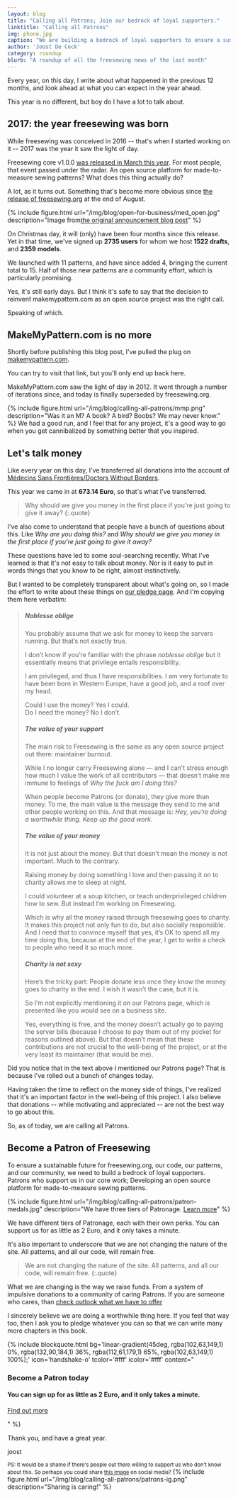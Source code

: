 ```yaml
---
layout: blog
title: "Calling all Patrons; Join our bedrock of loyal supporters."
linktitle: "Calling all Patrons"
img: phone.jpg
caption: "We are building a bedrock of loyal supporters to ensure a sustainable future for freesewing.org, our code, our patterns, and our community."
author: 'Joost De Cock'
category: roundup
blurb: "A roundup of all the freesewing news of the last month"
---
```

Every year, on this day, I write about what happened in the previous 12 months,
and look ahead at what you can expect in the year ahead.

This year is no different, but boy do I have a lot to talk about.

## 2017: the year freesewing was born

While freesewing was conceived in 2016 -- that's when I started working on it --
2017 was the year it saw the light of day. 

Freesewing core v1.0.0 [was released in March this year](/blog/announcing-freesewing/).
For most people, that event passed under the radar. An open source platform for
made-to-measure sewing patterns? What does this thing actually do?

A lot, as it turns out. Something that's become more obvious since 
[the release of freesewing.org](/blog/open-for-business/) at the end of August.

{% 
include figure.html url="/img/blog/open-for-business/med_open.jpg" 
description="Image from<a href='/blog/announcing-freesewing/'>the original announcement blog post</a>" 
%}

On Christmas day, it will (only) have been four months since this release. 
Yet in that time, we've signed up **2735 users**
for whom we host **1522 drafts**, and **2359 models**.  

We launched with 11 patterns, and have since added 4,
bringing the current total to 15. Half of those new patterns are a community effort,
which is particularly promising.

Yes, it's still early days. But I think it's safe to say that the decision to
reinvent makemypattern.com as an open source project was the right call.

Speaking of which.

## MakeMyPattern.com is no more
Shortly before publishing this blog post, I've pulled the plug on 
[makemypattern.com](https://makemypattern.com/).

You can try to visit that link, but you'll only end up back here.

MakeMyPattern.com saw the light of day in 2012. It went through a number
of iterations since, and today is finally superseded by freesewing.org.

{% 
include figure.html url="/img/blog/calling-all-patrons/mmp.png" 
description="Was it an M? A book? A bird? Boobs? We may never know."
%}
We had a good run, and I feel that for any project, it's a good way to go
when you get cannibalized by something better that you inspired.

## Let's talk money
Like every year on this day, I've transferred all donations into the 
account of 
[Médecins Sans Frontières/Doctors Without Borders](http://www.msf.org/).

This year we came in at **673.14 Euro**, so that's what I've transferred.

> Why should we give you money in the
> first place if you're just going to give it away?
{:.quote}

I've also come to understand that people have a bunch of questions about this.
Like *Why are you doing this?* and *Why should we give you money in the
first place if you're just going to give it away?*

These questions have led to some soul-searching recently. 
What I've learned is that it's not easy to talk about money. Nor is it
easy to put in words things that you know to be right, almost instinctively.

But I wanted to be completely transparent about what's going on, so I made 
the effort to write about these things on [our pledge page](/about/pledge). 
And I'm copying them here verbatim:

> ##### Noblesse oblige
> 
> You probably assume that we ask for money to keep the servers running. But that’s not exactly true.
> 
> I don’t know if you’re familiar with the phrase *noblesse oblige* but it essentially means that privilege entails responsibility.
> 
> I am privileged, and thus I have responsibilities. I am very fortunate to have been born in Western Europe, have a good job, and a roof over my head.
> 
> Could I use the money? Yes I could.  
> Do I need the money? No I don’t.
>
> ##### The value of your support
> 
> The main risk to Freesewing is the same as any open source project out there: maintainer burnout.
> 
> While I no longer carry Freesewing alone — and I can’t stress enough how much I value the work of all contributors — that doesn’t make me immune to feelings of *Why the fuck am I doing this?*
> 
> When people become Patrons (or donate), they give more than money. To me, the main value is the message they send to me and other people working on this. And that message is: *Hey, you’re doing a worthwhile thing. Keep up the good work*.
>
> ##### The value of your money
> 
> It is not just about the money. But that doesn’t mean the money is not important. Much to the contrary.
> 
> Raising money by doing something I love and then passing it on to charity allows me to sleep at night.
> 
> I could volunteer at a soup kitchen, or teach underprivileged children how to sew. But instead I’m working on Freesewing.
> 
> Which is why all the money raised through freesewing goes to charity. It makes this project not only fun to do, but also socially responsible. And I need that to convince myself that yes, it’s OK to spend all my time doing this, because at the end of the year, I get to write a check to people who need it so much more.
>
> ##### Charity is not sexy
> 
> Here’s the tricky part: People donate less once they know the money goes to charity in the end. I wish it wasn’t the case, but it is.
> 
> So I’m not explicitly mentioning it on our Patrons page, which is presented like you would see on a business site.
> 
> Yes, everything is free, and the money doesn’t actually go to paying the server bills (because I choose to pay them out of my pocket for reasons outlined above). But that doesn’t mean that these contributions are not crucial to the well-being of the project, or at the very least its maintainer (that would be me).

Did you notice that in the text above I mentioned our Patrons page? That is because I've rolled out a bunch of changes today.

Having taken the time to reflect on the money side of things, I've realized
that it's an important factor in the well-being of this project.
I also believe that donations -- while motivating and appreciated -- are not the best way to go about this.

So, as of today, we are calling all Patrons.

## Become a Patron of Freesewing

To ensure a sustainable future for freesewing.org, our code, our patterns, and our community,
we need to build a bedrock of loyal supporters.  
Patrons who support us in our core work; Developing an open source platform for made-to-measure sewing patterns.

{% 
include figure.html url="/img/blog/calling-all-patrons/patron-medals.jpg" 
description="We have three tiers of Patronage. <a href='/patrons/join'>Learn more</a>"
%}

We have different tiers of Patronage, each with their own perks. You can support us for as
little as 2 Euro, and it only takes a minute.

It's also important to underscore that we are not changing the nature of the site.
All patterns, and all our code, will remain free. 

> We are not changing the nature of the site. All patterns, and all our code, will remain free.
{:.quote}

What we are changing is the way we raise funds. From a system of impulsive donations
to a community of caring Patrons. If you are someone who cares, than 
[check outlook what we have to offer](/patrons/join)

I sincerely believe we are doing a worthwhile thing here. If you feel that way too,
then I ask you to pledge whatever you can so that we can write many more chapters in this book.

{% include blockquote.html
bg='linear-gradient(45deg, rgba(102,63,149,1) 0%, rgba(132,90,184,1) 36%, rgba(112,61,179,1) 65%, rgba(102,63,149,1) 100%);'
icon='handshake-o'
tcolor='#fff'
icolor='#fff'
content="<h3>Become a Patron today</h3><h4>You can sign up for as little as 2 Euro, and it only takes a minute.</h4><p class='text-right'><a href='/patrons/join' class='btn btn-lg btn-outline-white'>Find out more</a></p>"
%}

Thank you, and have a great year.

joost

<small>PS: It would be a shame if there's people out there willing to support us who don't know about this. 
So perhaps you could share [this image](/img/blog/calling-all-patrons/patrons-ig.png) on social media? <i class="fa fa-arrow-down" aria-hidden="true"></i></small>
{% 
include figure.html url="/img/blog/calling-all-patrons/patrons-ig.png" 
description="Sharing is caring!"
%}

 
